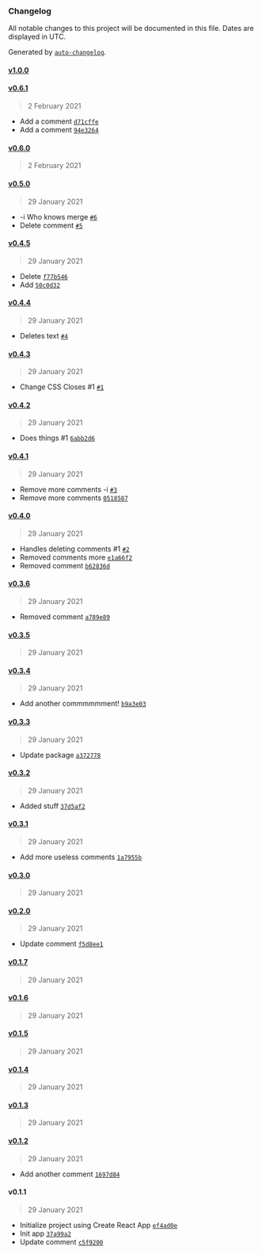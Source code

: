### Changelog

All notable changes to this project will be documented in this file. Dates are displayed in UTC.

Generated by [`auto-changelog`](https://github.com/CookPete/auto-changelog).

#### [v1.0.0](https://github.com/shalanah/test-auto-changelog/compare/v0.6.1...v1.0.0)

#### [v0.6.1](https://github.com/shalanah/test-auto-changelog/compare/v0.6.0...v0.6.1)

> 2 February 2021

- Add a comment [`d71cffe`](https://github.com/shalanah/test-auto-changelog/commit/d71cffe21ed35110dbf03dcc6bf2abb20a287f7b)
- Add a comment [`94e3264`](https://github.com/shalanah/test-auto-changelog/commit/94e326482b54b004dd128925c222f42a57e130d6)

#### [v0.6.0](https://github.com/shalanah/test-auto-changelog/compare/v0.5.0...v0.6.0)

> 2 February 2021

#### [v0.5.0](https://github.com/shalanah/test-auto-changelog/compare/v0.4.5...v0.5.0)

> 29 January 2021

- -i Who knows merge [`#6`](https://github.com/shalanah/test-auto-changelog/pull/6)
- Delete comment [`#5`](https://github.com/shalanah/test-auto-changelog/issues/5)

#### [v0.4.5](https://github.com/shalanah/test-auto-changelog/compare/v0.4.4...v0.4.5)

> 29 January 2021

- Delete [`f77b546`](https://github.com/shalanah/test-auto-changelog/commit/f77b546173d9c352554e20d7a5de2eba851ef5ec)
- Add [`50c0d32`](https://github.com/shalanah/test-auto-changelog/commit/50c0d328c83897125907f052db95eb9effff96d0)

#### [v0.4.4](https://github.com/shalanah/test-auto-changelog/compare/v0.4.3...v0.4.4)

> 29 January 2021

- Deletes text [`#4`](https://github.com/shalanah/test-auto-changelog/issues/4)

#### [v0.4.3](https://github.com/shalanah/test-auto-changelog/compare/v0.4.2...v0.4.3)

> 29 January 2021

- Change CSS Closes #1 [`#1`](https://github.com/shalanah/test-auto-changelog/issues/1)

#### [v0.4.2](https://github.com/shalanah/test-auto-changelog/compare/v0.4.1...v0.4.2)

> 29 January 2021

- Does things #1 [`6abb2d6`](https://github.com/shalanah/test-auto-changelog/commit/6abb2d6f0d62eafeb2200e10165fdcabf102f921)

#### [v0.4.1](https://github.com/shalanah/test-auto-changelog/compare/v0.4.0...v0.4.1)

> 29 January 2021

- Remove more comments -i [`#3`](https://github.com/shalanah/test-auto-changelog/pull/3)
- Remove more comments [`0518587`](https://github.com/shalanah/test-auto-changelog/commit/05185870081c7417ee53513d8a0a42d540edbd16)

#### [v0.4.0](https://github.com/shalanah/test-auto-changelog/compare/v0.3.6...v0.4.0)

> 29 January 2021

- Handles deleting comments #1 [`#2`](https://github.com/shalanah/test-auto-changelog/pull/2)
- Removed comments more [`e1a66f2`](https://github.com/shalanah/test-auto-changelog/commit/e1a66f2151a10321ec95b695546239ef268eaa88)
- Removed comment [`b62836d`](https://github.com/shalanah/test-auto-changelog/commit/b62836d57af002680ba20bb9b44be0affaa2080d)

#### [v0.3.6](https://github.com/shalanah/test-auto-changelog/compare/v0.3.5...v0.3.6)

> 29 January 2021

- Removed comment [`a789e89`](https://github.com/shalanah/test-auto-changelog/commit/a789e8951b7d0faf0f4e14d82cb46664890825e7)

#### [v0.3.5](https://github.com/shalanah/test-auto-changelog/compare/v0.3.4...v0.3.5)

> 29 January 2021

#### [v0.3.4](https://github.com/shalanah/test-auto-changelog/compare/v0.3.3...v0.3.4)

> 29 January 2021

- Add another commmmmment! [`b9a3e03`](https://github.com/shalanah/test-auto-changelog/commit/b9a3e03410a51cf175ce53b50863e6910865a972)

#### [v0.3.3](https://github.com/shalanah/test-auto-changelog/compare/v0.3.2...v0.3.3)

> 29 January 2021

- Update package [`a372778`](https://github.com/shalanah/test-auto-changelog/commit/a372778d49747a5ed52dfd899083ea608cb1dec8)

#### [v0.3.2](https://github.com/shalanah/test-auto-changelog/compare/v0.3.1...v0.3.2)

> 29 January 2021

- Added stuff [`37d5af2`](https://github.com/shalanah/test-auto-changelog/commit/37d5af2c0d985f5f250979f60ae70f3467285d33)

#### [v0.3.1](https://github.com/shalanah/test-auto-changelog/compare/v0.3.0...v0.3.1)

> 29 January 2021

- Add more useless comments [`1a7955b`](https://github.com/shalanah/test-auto-changelog/commit/1a7955bbc5d378fb9ba66c20fc4c9eca02e28f34)

#### [v0.3.0](https://github.com/shalanah/test-auto-changelog/compare/v0.2.0...v0.3.0)

> 29 January 2021

#### [v0.2.0](https://github.com/shalanah/test-auto-changelog/compare/v0.1.7...v0.2.0)

> 29 January 2021

- Update comment [`f5d8ee1`](https://github.com/shalanah/test-auto-changelog/commit/f5d8ee1c2d944c6f8fce09e86727605a889e16a4)

#### [v0.1.7](https://github.com/shalanah/test-auto-changelog/compare/v0.1.6...v0.1.7)

> 29 January 2021

#### [v0.1.6](https://github.com/shalanah/test-auto-changelog/compare/v0.1.5...v0.1.6)

> 29 January 2021

#### [v0.1.5](https://github.com/shalanah/test-auto-changelog/compare/v0.1.4...v0.1.5)

> 29 January 2021

#### [v0.1.4](https://github.com/shalanah/test-auto-changelog/compare/v0.1.3...v0.1.4)

> 29 January 2021

#### [v0.1.3](https://github.com/shalanah/test-auto-changelog/compare/v0.1.2...v0.1.3)

> 29 January 2021

#### [v0.1.2](https://github.com/shalanah/test-auto-changelog/compare/v0.1.1...v0.1.2)

> 29 January 2021

- Add another comment [`1697d84`](https://github.com/shalanah/test-auto-changelog/commit/1697d84fca977de27a018e9064ec2888a405faed)

#### v0.1.1

> 29 January 2021

- Initialize project using Create React App [`ef4ad0e`](https://github.com/shalanah/test-auto-changelog/commit/ef4ad0e6513fa3c949d602b5c0d88c0952036076)
- Init app [`37a99a2`](https://github.com/shalanah/test-auto-changelog/commit/37a99a2b50aa88d912c140707bbe63ae396fdbad)
- Update comment [`c5f9200`](https://github.com/shalanah/test-auto-changelog/commit/c5f9200690c73265f0261ab61a8110b022f43a8d)
